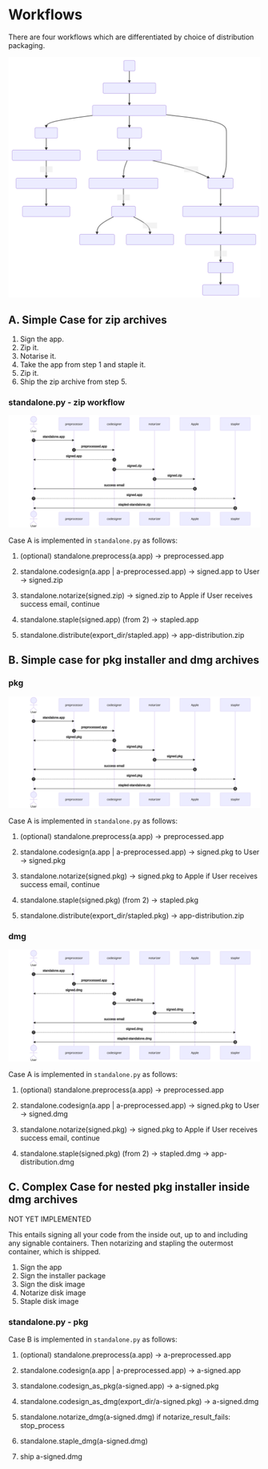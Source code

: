 # Workflows

There are four workflows which are differentiated by choice of distribution packaging.

![zip workflow](img/overview.svg)

## A. Simple Case for zip archives

1. Sign the app.
2. Zip it.
3. Notarise it.
4. Take the app from step 1 and staple it.
5. Zip it.
6. Ship the zip archive from step 5.

### standalone.py - zip workflow

![zip workflow](img/zip.svg)

Case A is implemented in `standalone.py` as follows:

1. (optional) standalone.preprocess(a.app)
    -> preprocessed.app

2. standalone.codesign(a.app | a-preprocessed.app)
    -> signed.app to User
    -> signed.zip

3. standalone.notarize(signed.zip)
    -> signed.zip to Apple
    if User receives success email, continue

4. standalone.staple(signed.app) (from 2)
    -> stapled.app

5. standalone.distribute(export_dir/stapled.app)
    -> app-distribution.zip

## B. Simple case for pkg installer and dmg archives

### pkg

![zip workflow](img/pkg.svg)

Case A is implemented in `standalone.py` as follows:

1. (optional) standalone.preprocess(a.app)
    -> preprocessed.app

2. standalone.codesign(a.app | a-preprocessed.app)
    -> signed.pkg to User
    -> signed.pkg

3. standalone.notarize(signed.pkg)
    -> signed.pkg to Apple
    if User receives success email, continue

4. standalone.staple(signed.pkg) (from 2)
    -> stapled.pkg

5. standalone.distribute(export_dir/stapled.pkg)
    -> app-distribution.zip

### dmg

![zip workflow](img/dmg.svg)

Case A is implemented in `standalone.py` as follows:

1. (optional) standalone.preprocess(a.app)
    -> preprocessed.app

2. standalone.codesign(a.app | a-preprocessed.app)
    -> signed.pkg to User
    -> signed.dmg

3. standalone.notarize(signed.pkg)
    -> signed.pkg to Apple
    if User receives success email, continue

4. standalone.staple(signed.pkg) (from 2)
    -> stapled.dmg
    -> app-distribution.dmg

## C. Complex Case for nested pkg installer inside dmg archives

NOT YET IMPLEMENTED

This entails signing all your code from the inside out, up to and including any signable containers. Then notarizing and stapling the outermost container, which is shipped.

1. Sign the app
2. Sign the installer package
3. Sign the disk image
4. Notarize disk image
5. Staple disk image

### standalone.py - pkg

Case B is implemented in `standalone.py` as follows:

1. (optional) standalone.preprocess(a.app) -> a-preprocessed.app

2. standalone.codesign(a.app | a-preprocessed.app)
    -> a-signed.app

3. standalone.codesign_as_pkg(a-signed.app)
    -> a-signed.pkg

4. standalone.codesign_as_dmg(export_dir/a-signed.pkg)
    -> a-signed.dmg

5. standalone.notarize_dmg(a-signed.dmg)
    if notarize_result_fails:
        stop_process

6. standalone.staple_dmg(a-signed.dmg)

7. ship a-signed.dmg
